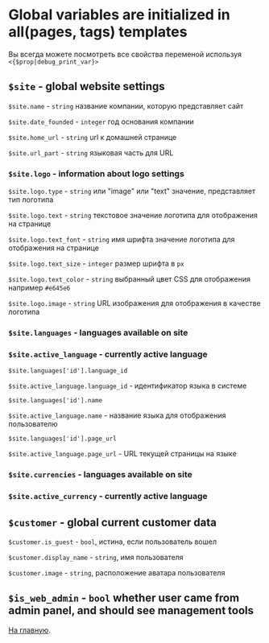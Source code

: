 
# Global variables are initialized in all(pages, tags) templates

Вы всегда можете посмотреть все свойства переменой используя `<{$prop|debug_print_var}>`

## `$site` - global website settings

`$site.name` - `string` название компании, которую представляет сайт

`$site.date_founded` - `integer` год основания компании

`$site.home_url` - `string` url к домашней странице

`$site.url_part` - `string` языковая часть для URL



### `$site.logo` - information about logo settings

`$site.logo.type` - `string` или "image" или "text" значение, представляет тип логотипа

`$site.logo.text` - `string` текстовое значение логотипа для отображения на странице

`$site.logo.text_font` - `string` имя шрифта значение логотипа для отображения на странице

`$site.logo.text_size` - `integer` размер шрифта в `px` 

`$site.logo.text_color` - `string` выбранный цвет CSS для отображения например `#e645e6`

`$site.logo.image` - `string` URL изображения для отображения в качестве логотипа



### `$site.languages` - languages available on site
### `$site.active_language` - currently active language

`$site.languages['id'].language_id`

`$site.active_language.language_id` - идентификатор языка в системе

`$site.languages['id'].name`

`$site.active_language.name` - название языка для отображения пользователю

`$site.languages['id'].page_url`

`$site.active_language.page_url` - URL текущей страницы на языке



### `$site.currencies` - languages available on site
### `$site.active_currency` - currently active language



## `$customer` - global current customer data

`$customer.is_guest` - `bool`, истина, если пользователь вошел

`$customer.display_name` - `string`, имя пользователя

`$customer.image` - `string`, расположение аватара пользователя


## `$is_web_admin` - `bool` whether user came from admin panel, and should see management tools


[На главную](index.md).
